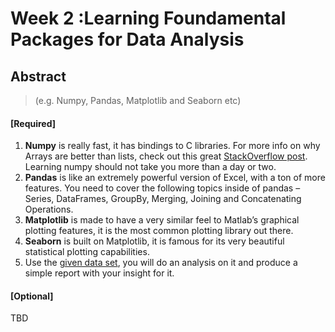 # Week 2 :Learning Foundamental Packages for Data Analysis

## Abstract

> (e.g. Numpy, Pandas, Matplotlib and Seaborn etc)

#### [Required]

1. **Numpy** is really fast,  it has bindings to C libraries. For more info on why Arrays are better than lists, check out this great [StackOverflow post](http://stackoverflow.com/questions/993984/why-numpy-instead-of-python-lists). Learning numpy should not take you more than a day or two.
2. **Pandas** is like an extremely powerful version of Excel, with a ton of more features. You need to cover the following topics inside of pandas – Series, DataFrames, GroupBy, Merging, Joining and  Concatenating Operations.
3. **Matplotlib** is made to have a very similar feel to Matlab’s graphical plotting features, it is the most common plotting library out there.
4. **Seaborn** is built on Matplotlib, it is famous for its very beautiful statistical plotting capabilities.
5. Use the <u>given data set</u>, you will do an analysis on it and produce a simple report with your insight for it.

#### [Optional]

TBD
